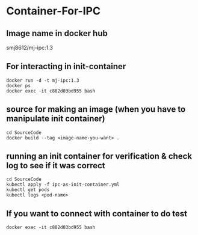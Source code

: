 # Container-For-IPC

## Image name in docker hub

smj8612/mj-ipc:1.3

## For interacting in init-container


```
docker run -d -t mj-ipc:1.3
docker ps
docker exec -it c882d03bd955 bash
```


## source for making an image (when you have to manipulate init container)
```
cd SourceCode
docker build --tag <image-name-you-want> .
```
## running an init container for verification & check log to see if it was correct
```
cd SourceCode
kubectl apply -f ipc-as-init-container.yml
kubectl get pods
kubectl logs <pod-name>
```
## If you want to connect with container to do test
```
docker exec -it c882d03bd955 bash
```